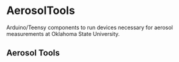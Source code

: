 # AerosolTools
Arduino/Teensy components to run devices necessary for aerosol measurements at Oklahoma State University.

## Aerosol Tools
